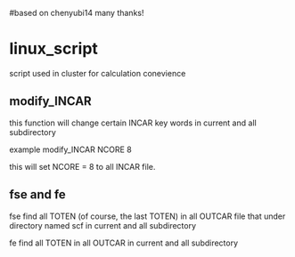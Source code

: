 #based on  chenyubi14 
many thanks!

# linux_script
script used in cluster for  calculation conevience

## modify_INCAR
this function will change certain INCAR key words in current and all subdirectory 

example modify_INCAR NCORE 8

this will set NCORE = 8 to all INCAR file.

## fse and fe
fse find all TOTEN (of course, the last TOTEN) in all OUTCAR file that under directory named scf in current and all subdirectory

fe find all TOTEN in all OUTCAR in current and all subdirectory
